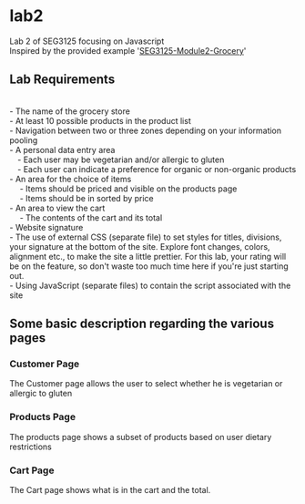 # lab2
Lab 2 of SEG3125 focusing on Javascript <br>
Inspired by the provided example '[SEG3125-Module2-Grocery](https://github.com/carolinebarriere/carolinebarriere.github.io/tree/master/SEG3125-Module2-Grocery)' 

## Lab Requirements
<br>
- The name of the grocery store<br>
- At least 10 possible products in the product list<br>
- Navigation between two or three zones depending on your information pooling<br>
- A personal data entry area<br>
    &emsp;- Each user may be vegetarian and/or allergic to gluten<br>
    &emsp;- Each user can indicate a preference for organic or non-organic products<br>
- An area for the choice of items<br>
   &emsp; - Items should be priced and visible on the products page<br>
   &emsp; - Items should be in sorted by price<br>
- An area to view the cart<br>
   &emsp; - The contents of the cart and its total<br>
- Website signature<br>
- The use of external CSS (separate file) to set styles for titles, divisions, your signature at the bottom of the site. Explore font changes, colors, alignment etc., to make the site a little prettier. For this lab, your rating will be on the feature, so don't waste too much time here if you're just starting out.<br>
- Using JavaScript (separate files) to contain the script associated with the site<br>

## Some basic description regarding the various pages


### Customer Page

The Customer page allows the user to select whether he is vegetarian or allergic to gluten

### Products Page

The products page shows a subset of products based on user dietary restrictions

### Cart Page

The Cart page shows what is in the cart and the total.
